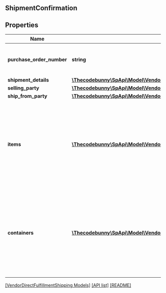 ## ShipmentConfirmation

## Properties

Name | Type | Description | Notes
------------ | ------------- | ------------- | -------------
**purchase_order_number** | **string** | Purchase order number corresponding to the shipment. |
**shipment_details** | [**\Thecodebunny\SpApi\Model\VendorDirectFulfillmentShipping\ShipmentDetails**](ShipmentDetails.md) |  |
**selling_party** | [**\Thecodebunny\SpApi\Model\VendorDirectFulfillmentShipping\PartyIdentification**](PartyIdentification.md) |  |
**ship_from_party** | [**\Thecodebunny\SpApi\Model\VendorDirectFulfillmentShipping\PartyIdentification**](PartyIdentification.md) |  |
**items** | [**\Thecodebunny\SpApi\Model\VendorDirectFulfillmentShipping\Item[]**](Item.md) | Provide the details of the items in this shipment. If any of the item details field is common at a package or a pallet level, then provide them at the corresponding package. |
**containers** | [**\Thecodebunny\SpApi\Model\VendorDirectFulfillmentShipping\Container[]**](Container.md) | Provide the details of the items in this shipment. If any of the item details field is common at a package or a pallet level, then provide them at the corresponding package. | [optional]

[[VendorDirectFulfillmentShipping Models]](../) [[API list]](../../Api) [[README]](../../../README.md)
